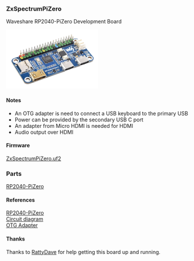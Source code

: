 ### ZxSpectrumPiZero
Waveshare RP2040-PiZero Development Board

<img src="./RP2040-PiZero-1.png" width="250px" />

#### Notes
* An OTG adapter is need to connect a USB keyboard to the primary USB
* Power can be provided by the secondary USB C port
* An adapter from Micro HDMI is needed for HDMI
* Audio output over HDMI

#### Firmware
[ZxSpectrumPiZero.uf2](/uf2/ZxSpectrumPiZero.uf2)

### Parts
[RP2040-PiZero](https://www.waveshare.com/rp2040-pizero.htm)

#### References
[RP2040-PiZero](https://www.waveshare.com/rp2040-pizero.htm)<br/>
[Circuit diagram](http://cdn.static.spotpear.com/uploads/picture/learn/raspberry-pi/rpi-pico/rp2040-pizero/RP2040-PiZero.pdf)<br/>
[OTG Adapter]( https://www.amazon.co.uk/OTG/dp/B09CTSHZR7)<br/>

#### Thanks
Thanks to [RattyDave](https://github.com/RattyDAVE) for help getting this board up and running.